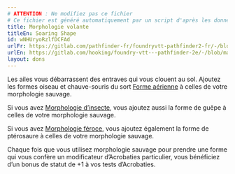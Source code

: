 ```yaml
---
# ATTENTION : Ne modifiez pas ce fichier
# Ce fichier est généré automatiquement par un script d'après les données du module Foundry VTT officiel et de sa traduction
title: Morphologie volante
titleEn: Soaring Shape
id: wNHUryoRzlfDCFAd
urlFr: https://gitlab.com/pathfinder-fr/foundryvtt-pathfinder2-fr/-/blob/master/data/feats/wNHUryoRzlfDCFAd.htm
urlEn: https://gitlab.com/hooking/foundry-vtt---pathfinder-2e/-/blob/master/packs/data/feats.db/soaring-shape.json
layout: dons
---
```

Les ailes vous débarrassent des entraves qui vous clouent au sol. Ajoutez les formes oiseau et chauve-souris du sort [Forme aérienne](../sorts/forme-aérienne.html) à celles de votre morphologie sauvage.

Si vous avez [Morphologie d’insecte](morphologie-d-insecte.html), vous ajoutez aussi la forme de guêpe à celles de votre morphologie sauvage.

Si vous avez [Morphologie féroce](morphologie-féroce.html), vous ajoutez également la forme de ptérosaure à celles de votre morphologie sauvage.

Chaque fois que vous utilisez morphologie sauvage pour prendre une forme qui vous confère un modificateur d’Acrobaties particulier, vous bénéficiez d’un bonus de statut de +1 à vos tests d’Acrobaties.

